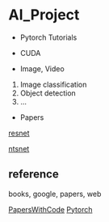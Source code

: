 # AI_Project

* Pytorch Tutorials

* CUDA

* Image, Video

1. Image classification
2. Object detection
3. ...

* Papers

[resnet](https://arxiv.org/pdf/1512.03385.pdf)

[ntsnet](http://artelab.dista.uninsubria.it/res/research/papers/2019/2019-IVCNZ-Nawaz-Birds.pdf)


## reference

books, google, papers, web

[PapersWithCode](https://paperswithcode.com/)
[Pytorch](https://pytorch.org/)
